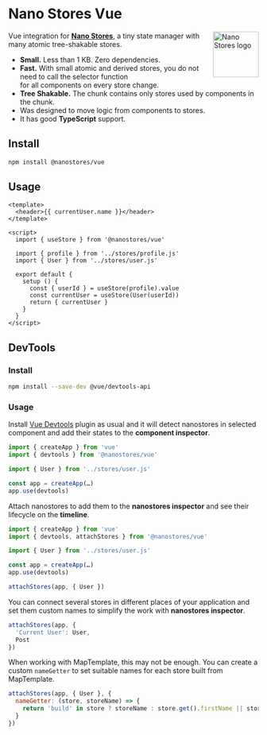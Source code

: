 # Nano Stores Vue

<img align="right" width="92" height="92" title="Nano Stores logo"
     src="https://nanostores.github.io/nanostores/logo.svg">

Vue integration for **[Nano Stores]**, a tiny state manager
with many atomic tree-shakable stores.

* **Small.** Less than 1 KB. Zero dependencies.
* **Fast.** With small atomic and derived stores, you do not need to call
  the selector function for all components on every store change.
* **Tree Shakable.** The chunk contains only stores used by components
  in the chunk.
* Was designed to move logic from components to stores.
* It has good **TypeScript** support.

## Install

```sh
npm install @nanostores/vue
```

## Usage

```vue
<template>
  <header>{{ currentUser.name }}</header>
</template>

<script>
  import { useStore } from '@nanostores/vue'

  import { profile } from '../stores/profile.js'
  import { User } from '../stores/user.js'

  export default {
    setup () {
      const { userId } = useStore(profile).value
      const currentUser = useStore(User(userId))
      return { currentUser }
    }
  }
</script>
```

## DevTools

### Install

```sh
npm install --save-dev @vue/devtools-api
```

### Usage

Install [Vue Devtools] plugin as usual and it will detect nanostores
in selected component and add their states to the **component inspector**.

```js
import { createApp } from 'vue'
import { devtools } from '@nanostores/vue'

import { User } from '../stores/user.js'

const app = createApp(…)
app.use(devtools)
```

Attach nanostores to add them to the **nanostores inspector**
and see their lifecycle on the **timeline**.

```js
import { createApp } from 'vue'
import { devtools, attachStores } from '@nanostores/vue'

import { User } from '../stores/user.js'

const app = createApp(…)
app.use(devtools)

attachStores(app, { User })
```

You can connect several stores in different places of your application
and set them custom names to simplify the work with **nanostores inspector**.

```js
attachStores(app, {
  'Current User': User,
  Post
})
```

When working with MapTemplate, this may not be enough. You can create
a custom `nameGetter` to set suitable names for each store
built from MapTemplate.

```js
attachStores(app, { User }, {
  nameGetter: (store, storeName) => {
    return 'build' in store ? storeName : store.get().firstName || storeName
  }
})
```

[Nano Stores]: https://github.com/nanostores/nanostores/
[Vue Devtools]: https://devtools.vuejs.org
